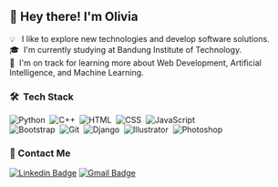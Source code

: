 
## 👋 Hey there! I'm Olivia

💡 &nbsp;&nbsp;I like to explore new technologies and develop software solutions.\
🎓 &nbsp;I'm currently studying at Bandung Institute of Technology.\
🌱 &nbsp;I'm on track for learning more about Web Development, Artificial Intelligence, and Machine Learning.

### 🛠 &nbsp;Tech Stack

![Python](https://img.shields.io/badge/-Python-333333?style=flat&logo=python)&nbsp;
![C++](https://img.shields.io/badge/-C++-333333?style=flat&logo=C%2B%2B&logoColor=00599C)&nbsp;
![HTML](https://img.shields.io/badge/-HTML-333333?style=flat&logo=HTML5)&nbsp;
![CSS](https://img.shields.io/badge/-CSS-333333?style=flat&logo=CSS3&logoColor=1572B6)&nbsp;
![JavaScript](https://img.shields.io/badge/-JavaScript-333333?style=flat&logo=javascript)\
![Bootstrap](https://img.shields.io/badge/-Bootstrap-333333?style=flat&logo=bootstrap&logoColor=563D7C)&nbsp;
![Git](https://img.shields.io/badge/-Git-333333?style=flat&logo=git)&nbsp;
![Django](https://img.shields.io/badge/-Django-333333?style=flat&logo=django)&nbsp;
![Illustrator](https://img.shields.io/badge/-Illustrator-333333?style=flat&logo=adobe-illustrator)&nbsp;
![Photoshop](https://img.shields.io/badge/-Photoshop-333333?style=flat&logo=adobe-photoshop)&nbsp;


### 📇 Contact Me
[![Linkedin Badge](https://img.shields.io/badge/-margarethaolivia-blue?style=flat-square&logo=Linkedin&logoColor=white&link=https://www.linkedin.com/in/margaretha-olivia-haryono/)](https://www.linkedin.com/in/margaretha-olivia-haryono/)
[![Gmail Badge](https://img.shields.io/badge/-margarethaolivia41@gmail.com-c14438?style=flat-square&logo=Gmail&logoColor=white&link=mailto:margarethaolivia41@gmail.com)](mailto:margarethaolivia41@gmail.com)
</p>
